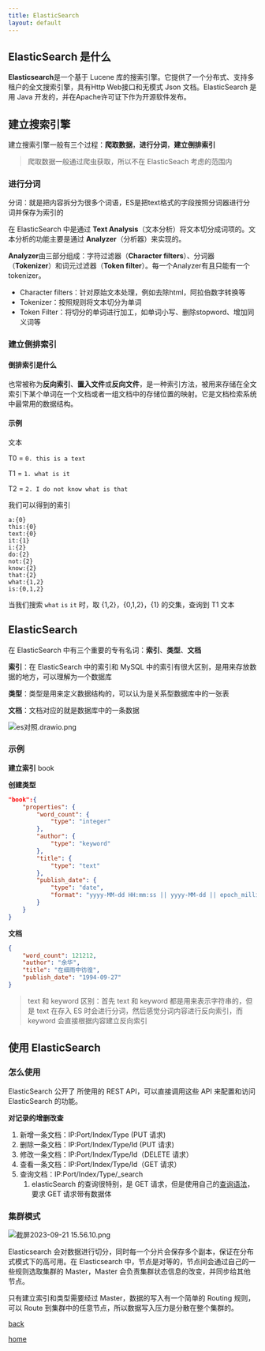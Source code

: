 ```yaml
---
title: ElasticSearch
layout: default
---
```

## ElasticSearch 是什么
**Elasticsearch**是一个基于 Lucene 库的搜索引擎。它提供了一个分布式、支持多租户的全文搜索引擎，具有Http Web接口和无模式 Json 文档。ElasticSearch 是用 Java 开发的，并在Apache许可证下作为开源软件发布。
## 建立搜索引擎
建立搜索引擎一般有三个过程：**爬取数据**，**进行分词**，**建立倒排索引**

> 爬取数据一般通过爬虫获取，所以不在 ElasticSeach 考虑的范围内

### 进行分词
分词：就是把内容拆分为很多个词语，ES是把text格式的字段按照分词器进行分词并保存为索引的

在 ElasticSearch 中是通过 **Text Analysis**（文本分析）将文本切分成词项的。文本分析的功能主要是通过 **Analyzer**（分析器）来实现的。

**Analyzer**由三部分组成：字符过滤器（**Character filters**）、分词器（**Tokenizer**）和词元过滤器（**Token filter**）。每一个Analyzer有且只能有一个tokenizer。

- Character filters：针对原始文本处理，例如去除html，阿拉伯数字转换等
- Tokenizer：按照规则将文本切分为单词
- Token Filter：将切分的单词进行加工，如单词小写、删除stopword、增加同义词等

### 建立倒排索引 

#### 倒排索引是什么
也常被称为**反向索引**、**置入文件**或**反向文件**，是一种索引方法，被用来存储在全文索引下某个单词在一个文档或者一组文档中的存储位置的映射。它是文档检索系统中最常用的数据结构。
#### 示例

文本

T0 = `0. this is a text`

T1 = `1. what is it`

T2 = `2. I do not know what is that`

我们可以得到的索引

```
a:{0}
this:{0}
text:{0}
it:{1}
i:{2}
do:{2}
not:{2}
know:{2}
that:{2}
what:{1,2}
is:{0,1,2}
```

当我们搜索 `what` `is` `it` 时，取 {1,2}，{0,1,2}，{1} 的交集，查询到 T1 文本 
## ElasticSearch
在 ElasticSearch 中有三个重要的专有名词：**索引**、**类型**、**文档**

**索引**：在 ElasticSearch 中的索引和 MySQL 中的索引有很大区别，是用来存放数据的地方，可以理解为一个数据库

**类型**：类型是用来定义数据结构的，可以认为是关系型数据库中的一张表

**文档**：文档对应的就是数据库中的一条数据

![es对照.drawio.png](https://cdn.jsdelivr.net/gh/TongCodeSpace/picForBlog@master/dataes%E5%AF%B9%E7%85%A7.drawio.png)

### 示例
**建立索引**
book

**创建类型**
```json
"book":{
    "properties": {
        "word_count": {
            "type": "integer"
        },
        "author": {
            "type": "keyword"
        },
        "title": {
            "type": "text"
        },
        "publish_date": {
            "type": "date",
            "format": "yyyy-MM-dd HH:mm:ss || yyyy-MM-dd || epoch_millis"
        }
    }
}
```

**文档**
```json
{
	"word_count": 121212,
	"author": "余华",
	"title": "在细雨中彷徨",
	"publish_date": "1994-09-27"
}
```

> text 和 keyword 区别：首先 text 和 keyword 都是用来表示字符串的，但是 text 在存入 ES 时会进行分词，然后感觉分词内容进行反向索引，而 keyword 会直接根据内容建立反向索引

## 使用 ElasticSearch
### 怎么使用
ElasticSearch 公开了 所使用的 REST API，可以直接调用这些 API 来配置和访问 ElasticSearch 的功能。

**对记录的增删改查**
1. 新增一条文档：IP:Port/Index/Type (PUT 请求)
2. 删除一条文档：IP:Port/Index/Type/Id (PUT 请求)
3. 修改一条文档：IP:Port/Index/Type/Id（DELETE 请求）
4. 查看一条文档：IP:Port/Index/Type/Id（GET 请求）
5. 查询文档：IP:Port/Index/Type/_search 
	1. elasticSearch 的查询很特别，是 GET 请求，但是使用自己的[查询语法](https://www.elastic.co/guide/en/elasticsearch/reference/5.5/query-dsl.html)，要求 GET 请求带有数据体

### 集群模式
![截屏2023-09-21 15.56.10.png](https://cdn.jsdelivr.net/gh/TongCodeSpace/picForBlog@master/data%E6%88%AA%E5%B1%8F2023-09-21%2015.56.10.png)

Elasticsearch 会对数据进行切分，同时每一个分片会保存多个副本，保证在分布式模式下的高可用。在 Elasticsearch 中，节点是对等的，节点间会通过自己的一些规则选取集群的 Master，Master 会负责集群状态信息的改变，并同步给其他节点。

只有建立索引和类型需要经过 Master，数据的写入有一个简单的 Routing 规则，可以 Route 到集群中的任意节点，所以数据写入压力是分散在整个集群的。


[back](../编程相关文章汇总)

[home](../../../index)